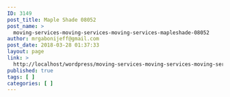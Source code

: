 ```yaml
---
ID: 3149
post_title: Maple Shade 08052
post_name: >
  moving-services-moving-services-moving-services-mapleshade-08052
author: mrgabonijeff@gmail.com
post_date: 2018-03-28 01:37:33
layout: page
link: >
  http://localhost/wordpress/moving-services-moving-services-moving-services-mapleshade-08052/
published: true
tags: [ ]
categories: [ ]
---
```

